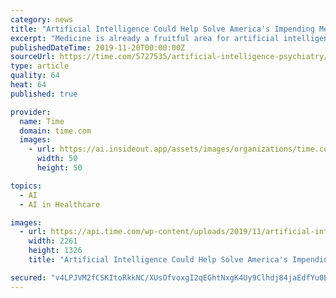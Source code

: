 ```yaml
---
category: news
title: "Artificial Intelligence Could Help Solve America's Impending Mental Health Crisis"
excerpt: "Medicine is already a fruitful area for artificial intelligence; it has shown promise in diagnosing ... and chatbot that combines AI and principles from cognitive behavioral therapy—but it’ll probably be some five to 10 years before algorithms are ..."
publishedDateTime: 2019-11-20T00:00:00Z
sourceUrl: https://time.com/5727535/artificial-intelligence-psychiatry/
type: article
quality: 64
heat: 64
published: true

provider:
  name: Time
  domain: time.com
  images:
    - url: https://ai.insideout.app/assets/images/organizations/time.com-50x50.jpg
      width: 50
      height: 50

topics:
  - AI
  - AI in Healthcare

images:
  - url: https://api.time.com/wp-content/uploads/2019/11/artificial-intelligence-psychiatry.jpg
    width: 2261
    height: 1326
    title: "Artificial Intelligence Could Help Solve America's Impending Mental Health Crisis"

secured: "v4LPJVM2fCSKItoRkkNC/XUsOfvoxgI2qEGhtNxgK4Uy9Clhdj84jaEdfYu0B/Tjn9vRmPGmsJFZ9+oVZOx88epfpRRXAhc/K1nW1uSmRcyAukxFtxapo1Fdamdp0fzyH1ugm30FjrXLuEa3997w4BD5YGrjiOMWfAa5TKJIQzuMLNlewrHeGlY7cHQ2WW558b/r80BKMgedU+NjnTZQkN8duKlS1CRGYDLncjDWIL1iKyxstlBQw4iB680uEoEdv5wtcIh1rgkFCIHOZYRCeg==;vUQfUL/Vg+2hzmh0uc20Vg=="
---
```


